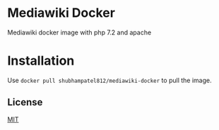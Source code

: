 # Mediawiki Docker

Mediawiki docker image with php 7.2 and apache

# Installation

Use `docker pull shubhampatel812/mediawiki-docker` to pull the image.
## License
[MIT](https://choosealicense.com/licenses/mit/)
